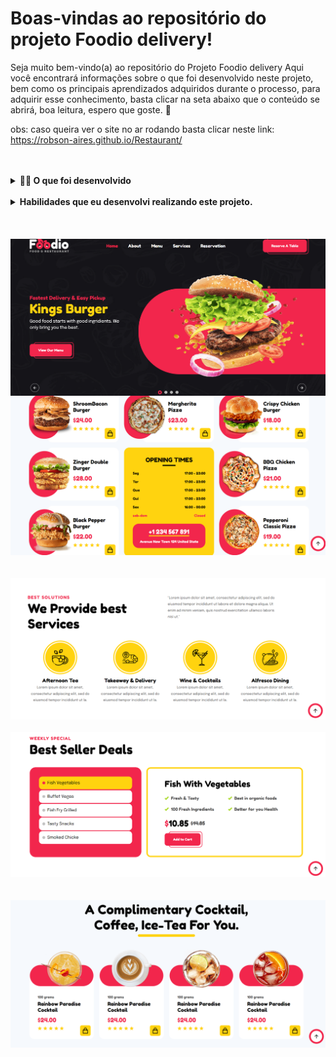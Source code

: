 # Boas-vindas ao repositório do projeto Foodio delivery!


Seja muito bem-vindo(a) ao repositório do Projeto Foodio delivery Aqui você encontrará informações sobre o que foi desenvolvido neste projeto, bem como os principais aprendizados adquiridos durante o processo, para adquirir esse conhecimento, basta clicar na seta abaixo que o conteúdo se abrirá, boa leitura, espero que goste. 🙂

obs: caso queira ver o site no ar rodando basta clicar neste link: https://robson-aires.github.io/Restaurant/
<br/>
<br/>
<br/>

<details>
  <summary><strong>👨‍💻 O que foi desenvolvido</strong></summary><br />

  Este projeto foi desenvolvido com o intuito de aprimorar minhas habilidades em desenvolvimento web, especificamente utilizando as tecnologias CSS, HTML e JavaScript. O objetivo principal foi criar um site de delivery, proporcionando uma experiência interativa e agradável para os usuários. 


</details>
<br/>


<details>
  <summary><strong>Habilidades que eu desenvolvi realizando este projeto.</strong></summary><br />

  Nesse projeto eu utilizei:

* CSS: Utilizei CSS para estilizar o site, aplicando layouts responsivos, escolhendo cores atraentes e criando uma identidade visual coerente com o tema de delivery.
* HTML: O HTML foi utilizado para a estruturação do conteúdo do site, garantindo uma organização lógica e semântica dos elementos.
* JavaScript: A linguagem JavaScript foi empregada para adicionar interatividade ao site, como a implementação do slideshow, criação de animações suaves e manipulação dinâmica dos elementos da página.
</details>
<br/>
<br/>
<br/>
<img src="images/hamburguer.png" style="margin-bottom: -90px">
<br/>
<br/>
<br/>
<br/>
<br/>
<br/>
<img src="images/hamburguer2.png">
<br/>
<br/>
<br/>
<img src="images/humburguer3.png">
<br/>
<br/>
<img src="images/hamburguer4.png">
<br/>
<br/>
<br/>
<img src="images/hamburguer5.png">
<br/>
<br/>
<br/>
